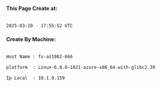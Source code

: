 
   
#### This Page Create at:

```bash

2025-03-20 - 17:55:52 UTC

```

#### Create By Machine:

```bash

Host Name : fv-az1982-666

platform  : Linux-6.8.0-1021-azure-x86_64-with-glibc2.39

Ip Local  : 10.1.0.159

```

